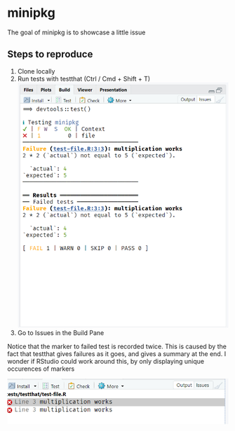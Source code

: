 # minipkg

The goal of minipkg is to showcase a little issue

## Steps to reproduce

1.  Clone locally
2.  Run tests with testthat (Ctrl / Cmd + Shift + T)
   ![](images/clipboard-662726670.png)
4.  Go to Issues in the Build Pane

Notice that the marker to failed test is recorded twice. This is caused by the fact that testthat gives failures as it goes, and gives a summary at the end. I wonder if RStudio could work around this, by only displaying unique occurences of markers

![](images/clipboard-3086196902.png)
